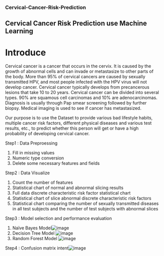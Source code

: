 ### Cervical-Cancer-Risk-Prediction
## Cervical Cancer Risk Prediction use Machine Learning

# Introduce
Cervical cancer is a cancer that occurs in the cervix. It is caused by the growth of abnormal cells and can invade or metastasize to other parts of the body.
More than 95% of cervical cancers are caused by sexually transmitted HPV, and most people infected with the HPV virus will not develop cancer. Cervical cancer typically develops from precancerous lesions that take 10 to 20 years. Cervical cancer can be divided into several types. 90% are squamous cell carcinomas and 10% are adenocarcinomas. Diagnosis is usually through Pap smear screening followed by further biopsy. Medical imaging is used to see if cancer has metastasized.

Our purpose is to use the Dataset to provide various bad lifestyle habits, multiple cancer risk factors, different physical diseases and various test results, etc., to predict whether this person will get or have a high probability of developing cervical cancer.

Step1 : Data Preproessing 
1. Fill in missing values
2. Numeric type conversion
3. Delete some necessary features and fields

Step2 : Data Visualize
1. Count the number of features
2. Statistical chart of normal and abnormal slicing results
3. Full data discrete characteristic risk factor statistical chart
4. Statistical chart of slice abnormal discrete characteristic risk factors
5. Statistical chart comparing the number of sexually transmitted diseases in all test subjects and the number of test subjects with abnormal slices

Step3 : Model selection and performance evaluation
1. Naïve Bayes Model![image](https://github.com/666jackson/Cervical-Cancer-Risk-Prediction/assets/113584996/8525a134-091b-4d2d-92de-7c49bcb1a130)
2. Decision Tree Model ![image](https://github.com/666jackson/Cervical-Cancer-Risk-Prediction/assets/113584996/16fa792f-5a6a-406a-9495-5a1663695c61)
3. Random Forest Model ![image](https://github.com/666jackson/Cervical-Cancer-Risk-Prediction/assets/113584996/8098f7fa-5ef7-40e1-8b00-e6f777d78bd7)

Step4 : 
Confusion matrix intent![image](https://github.com/666jackson/Cervical-Cancer-Risk-Prediction/assets/113584996/f3c9c60a-dcb0-4384-9122-0f3a5c94d7cb)




